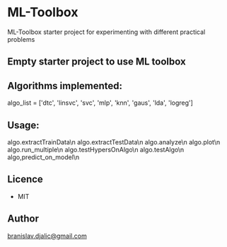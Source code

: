 # ML-Toolbox
ML-Toolbox starter project for experimenting with different practical problems

## Empty starter project to use ML toolbox

## Algorithms implemented:
algo_list = ['dtc', 'linsvc', 'svc', 'mlp', 'knn', 'gaus', 'lda', 'logreg']

## Usage:
algo.extractTrainData\n
algo.extractTestData\n
algo.analyze\n
algo.plot\n
algo.run_multiple\n
algo.testHypersOnAlgo\n
algo.testAlgo\n
algo,predict_on_model\n

## Licence 
- MIT

## Author
branislav.djalic@gmail.com
